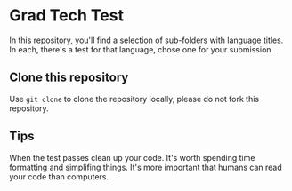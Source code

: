 # Grad Tech Test

In this repository, you'll find a selection of sub-folders with language titles. In each, there's a test for that language, chose one for your submission.

## Clone this repository

Use `git clone` to clone the repository locally, please do not fork this repository.

## Tips

When the test passes clean up your code.
It's worth spending time formatting and simplifing things.
It's more important that humans can read your code than computers.
